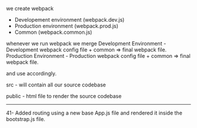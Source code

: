 we create webpack

- Developement environment (webpack.dev.js)
- Production environment (webpack.prod.js)
- Common (webpack.common.js)

whenever we run webpack we merge
Development Environment - Development webpack config file + common => final webpack file.
Production Environment - Production webpack config file + common => final webpack file.

and use accordingly.

src - will contain all our source codebase

public - html file to render the source codebase

---

41- Added routing using a new base App.js file and rendered it inside the bootstrap.js file.
